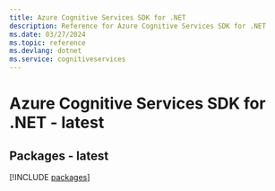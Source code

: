 ```yaml
---
title: Azure Cognitive Services SDK for .NET
description: Reference for Azure Cognitive Services SDK for .NET
ms.date: 03/27/2024
ms.topic: reference
ms.devlang: dotnet
ms.service: cognitiveservices
---
```

# Azure Cognitive Services SDK for .NET - latest
## Packages - latest
[!INCLUDE [packages](cognitive-services-index.md)]